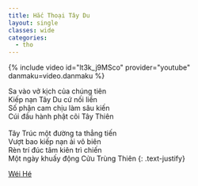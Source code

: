 ```yaml
---
title: Hắc Thoại Tây Du
layout: single
classes: wide
categories:
  - tho
---
```


{% include video id="lt3k_j9MSco" provider="youtube" danmaku=video.danmaku %}

Sa vào vở kịch của chúng tiên\
Kiếp nạn Tây Du cứ nối liền\
Số phận cam chịu làm sâu kiến\
Cúi đầu hành phật cõi Tây Thiên\
 \
Tây Trúc một đường ta thẳng tiến\
Vượt bao kiếp nạn ải vô biên\
Rèn trí đúc tâm kiên trì chiến\
Một ngày khuấy động Cửu Trùng Thiên
{: .text-justify}

> <cite>
<a target="_blank" href="https://wei-he.xyz">Wéi Hé</a>
</cite>
